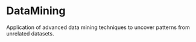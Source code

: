 # DataMining
Application of advanced data mining techniques to uncover patterns from unrelated datasets.
